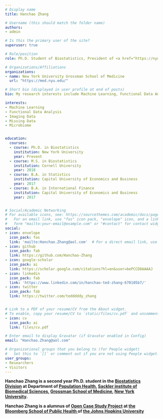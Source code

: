 ```yaml
---
# Display name
title: Hanchao Zhang

# Username (this should match the folder name)
authors:
- admin

# Is this the primary user of the site?
superuser: true

# Role/position
role: Ph.D. Student of Biostatistics, President of <a href="https://nyu-medicine-cssa.github.io/" target="_blank"> CSSA</a> at

# Organizations/Affiliations
organizations:
- name: New York University Grossman School of Medicine
  url: "https://med.nyu.edu/"

# Short bio (displayed in user profile at end of posts)
bio: My research interests include Machine Learning, Functional Data Analysis, Microbiome, and Behavioral Economics.

interests:
- Machine Learning
- Functional Data Analysis
- Imaging Data
- Missing Data
- Microbiome


education:
  courses:
  - course: Ph.D. in Biostatistics
    institution: New York University
    year: Present
  - course: M.S. in Biostatistics
    institution: Cornell University
    year: 2018
  - course: B.A. in Statistics
    institution: Capital University of Economics and Business
    year: 2017
  - course: B.A. in International Finance
    institution: Capital University of Economics and Business
    year: 2017


# Social/Academic Networking
# For available icons, see: https://sourcethemes.com/academic/docs/page-builder/#icons
#   For an email link, use "fas" icon pack, "envelope" icon, and a link in the
#   form "mailto:your-email@example.com" or "#contact" for contact widget.
social:
- icon: envelope
  icon_pack: fas
  link: 'mailto:Hanchao.Zhang@aol.com'  # For a direct email link, use "mailto:test@example.org".
- icon: github
  icon_pack: fab
  link: https://github.com/Hanchao-Zhang
- icon: google-scholar
  icon_pack: ai
  link: https://scholar.google.com/citations?hl=en&user=bePCCD8AAAAJ
- icon: linkedin
  icon_pack: fab
  link: 'https://www.linkedin.com/in/hanchao-ted-zhang-670105b7/'
- icon: twitter
  icon_pack: fab
  link: https://twitter.com/tedddddy_zhang


# Link to a PDF of your resume/CV from the About widget.
# To enable, copy your resume/CV to `static/files/cv.pdf` and uncomment the lines below.
- icon: cv
  icon_pack: ai
  link: files/cv.pdf

# Enter email to display Gravatar (if Gravatar enabled in Config)
email: "Hanchao.Zhang@aol.com"

# Organizational groups that you belong to (for People widget)
#   Set this to `[]` or comment out if you are not using People widget.
user_groups:
- Researchers
- Visitors
---
```



**Hanchao Zhang is a second year Ph.D. student in the <a href="https://med.nyu.edu/departments-institutes/population-health/divisions-sections-centers/biostatistics/" target="_blank"> Biostatistics Division</a> at Department of <a href="https://med.nyu.edu/departments-institutes/population-health/" target="_blank"> Population Health</a>, <a href="https://med.nyu.edu/research/sackler-institute-graduate-biomedical-sciences/" target="_blank"> Sackler institute of Biomedical Sciences</a>, <a href="https://med.nyu.edu/" target="_blank"> Grossman School of Medicine</a>, <a href="https://www.nyu.edu/" target="_blank"> New York University</a>.**



**Hanchao Zhang is a alumnus of <a href="https://opencasestudies.github.io/" target="_blank"> Open Case Study Project</a> at <a href="https://www.jhsph.edu/" target="_blank"> the Bloomberg School of Public Health </a> of <a href="https://www.jhu.edu/" target="_blank"> the Johns Hopkins University</a>**
